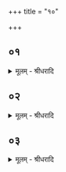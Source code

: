 +++
title = "१०"

+++


## ०१
<details><summary>मूलम् - श्रीधरादि</summary>

य᳘दसिपथा᳘न्कल्प᳘यन्ति॥  
से᳘तुमेव त᳘ᳫँ᳘ सङ्क्र᳘मणं य᳘जमानः कुरुते स्वर्ग्ग᳘स्य लोक᳘स्य स᳘मष्ट्यै॥
</details>

## ०२
<details><summary>मूलम् - श्रीधरादि</summary>

सूची᳘भिः कल्पयन्ति॥  
वि᳘शो वै᳘ सू᳘च्यो राष्ट्र᳘मश्वमेधो व्वि᳘शञ्चै᳘वास्मिन्राष्ट्र᳘ञ्च समी᳘ची दधति हिरण्यमय्यो भवन्ति त᳘स्योक्तं ब्रा᳘ह्मणम्॥
</details>

## ०३
<details><summary>मूलम् - श्रीधरादि</summary>

(न्त्र᳘) त्र᳘य्यः[[!!]] सू᳘च्यो भवन्ति॥  
लोहम᳘य्यो रजता[[!!]] ह᳘रिण्यो दि᳘शो वै᳘ लोहम᳘य्यो ऽवान्तरदि᳘शो रजता᳘ ऽऊर्ध्वा ह᳘रिण्यस्ता᳘भिरे᳘वैनङ्कल्पयन्ति तिर᳘श्चीभिश्चोर्ध्वा᳘भिश्च बहुरूपा᳘ भवन्ति त᳘स्माद्बहुरूपा दि᳘शो ना᳘नारूपा भवन्ति त᳘स्मान्ना᳘नारूपा दि᳘शः॥
</details>